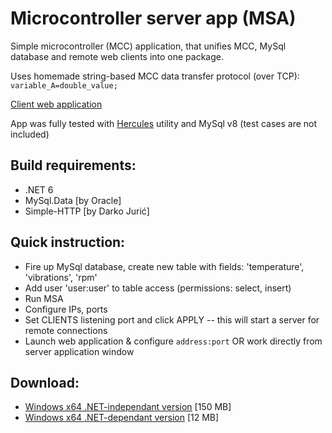 # Microcontroller server app (MSA)
Simple microcontroller (MCC) application, 
that unifies MCC, MySql database and remote 
web clients into one package.  

Uses homemade string-based MCC data 
transfer protocol (over TCP): `variable_A=double_value;`

[Client web application](https://github.com/HardcoreMagazine/mcc-web-client)  

App was fully tested with [Hercules](https://www.hw-group.com/software/hercules-setup-utility) 
utility and MySql v8 (test cases are not included)

## Build requirements:
- .NET 6
- MySql.Data [by Oracle]
- Simple-HTTP [by Darko Jurić]

## Quick instruction:
- Fire up MySql database, create new table with fields: 'temperature', 'vibrations',  'rpm' 
- Add user 'user:user' to table access (permissions: select, insert)
- Run MSA
- Configure IPs, ports
- Set CLIENTS listening port and click APPLY 
-- this will start a server for remote connections
- Launch web application & configure `address:port` 
OR work directly from server application window

## Download:
- [Windows x64 .NET-independant version](https://github.com/HardcoreMagazine/mcc-server/releases/download/v1/mcc-server-net-independant.zip) [150 MB]
- [Windows x64 .NET-dependant version](https://github.com/HardcoreMagazine/mcc-server/releases/download/v1/mcc-server-net-dependant.zip) [12 MB]
